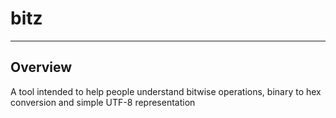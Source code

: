 # bitz
---

## Overview

A tool intended to help people understand bitwise operations, binary to hex conversion and simple UTF-8 representation

